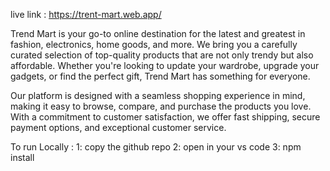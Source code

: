 live link : https://trent-mart.web.app/

Trend Mart is your go-to online destination for the latest and greatest in fashion, electronics, home goods, and more. We bring you a carefully curated selection of top-quality products that are not only trendy but also affordable. Whether you're looking to update your wardrobe, upgrade your gadgets, or find the perfect gift, Trend Mart has something for everyone.

Our platform is designed with a seamless shopping experience in mind, making it easy to browse, compare, and purchase the products you love. With a commitment to customer satisfaction, we offer fast shipping, secure payment options, and exceptional customer service.

To run Locally : 
1: copy the github repo
2: open in your vs code
3: npm install
